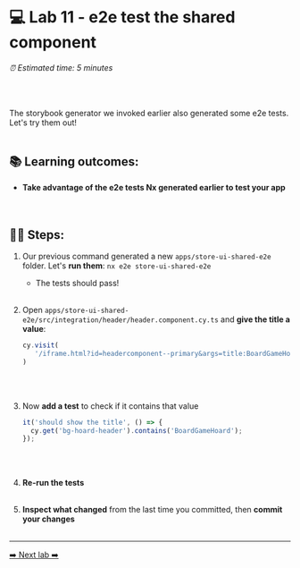 # 💻 Lab 11 - e2e test the shared component

###### ⏰ Estimated time: 5 minutes
<br />

The storybook generator we invoked earlier also generated some e2e tests. Let's try them out!
<br /><br />

## 📚 Learning outcomes:

- **Take advantage of the e2e tests Nx generated earlier to test your app**
<br /><br /><br />

## 🏋️‍♀️ Steps:

1. Our previous command generated a new `apps/store-ui-shared-e2e` folder. Let's **run them**: `nx e2e store-ui-shared-e2e`
   - The tests should pass!
   <br /><br />
2. Open `apps/store-ui-shared-e2e/src/integration/header/header.component.cy.ts` and **give the title a value**:

   ```ts
   cy.visit(
      '/iframe.html?id=headercomponent--primary&args=title:BoardGameHoard;'
   )
   ```
   <br /><br />

3. Now **add a test** to check if it contains that value

   ```ts
   it('should show the title', () => {
     cy.get('bg-hoard-header').contains('BoardGameHoard');
   });
   ```
   <br /><br />

4. **Re-run the tests**
   <br /><br />
5. **Inspect what changed** from the last time you committed, then **commit your changes**
   <br /><br />

---

[➡️ Next lab ➡️](../lab12/LAB.md)
